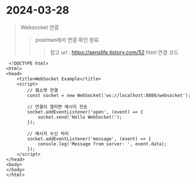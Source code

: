 # 2024-03-28

> Websocket 연결
>> postman에서 연결 확인 완료
>>> 참고 url : https://senslife.tistory.com/52
>> html 연결 코드
```
 <!DOCTYPE html>
<html>
<head>
    <title>WebSocket Example</title>
    <script>
        // 웹소켓 연결
        const socket = new WebSocket('ws://localhost:8080/websocket');

        // 연결이 열리면 메시지 전송
        socket.addEventListener('open', (event) => {
            socket.send('Hello WebSocket!');
        });

        // 메시지 수신 처리
        socket.addEventListener('message', (event) => {
            console.log('Message from server: ', event.data);
        });
    </script>
</head>
<body>
</body>
</html>
```
